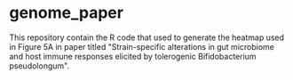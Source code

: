 # genome_paper

This repository contain the R code that used to generate the heatmap used in Figure 5A in paper titled "Strain-specific alterations in gut microbiome and host immune responses elicited by tolerogenic Bifidobacterium pseudolongum". 

